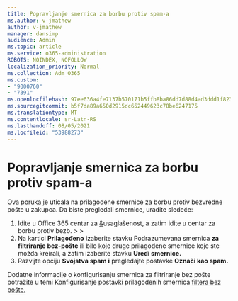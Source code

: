 ```yaml
---
title: Popravljanje smernica za borbu protiv spam-a
ms.author: v-jmathew
author: v-jmathew
manager: dansimp
audience: Admin
ms.topic: article
ms.service: o365-administration
ROBOTS: NOINDEX, NOFOLLOW
localization_priority: Normal
ms.collection: Adm_O365
ms.custom:
- "9000760"
- "7391"
ms.openlocfilehash: 97ee636a4fe7137b570171b5ffb8ba86dd7d88d4ad3ddd1f823cfb3937c61c5b
ms.sourcegitcommit: b5f7da89a650d2915dc652449623c78be6247175
ms.translationtype: MT
ms.contentlocale: sr-Latn-RS
ms.lasthandoff: 08/05/2021
ms.locfileid: "53988273"
---
```

# <a name="fix-anti-spam-policy"></a>Popravljanje smernica za borbu protiv spam-a

Ova poruka je uticala na prilagođene smernice za borbu protiv bezvredne pošte u zakupca. Da biste pregledali smernice, uradite sledeće:

1. Idite u Office 365 centar za [&](https://go.microsoft.com/fwlink/p/?linkid=2077143)usaglašenost, a zatim idite u centar za borbu protiv bezb.  >    >  [](https://go.microsoft.com/fwlink/?linkid=2101518)
2. Na kartici **Prilagođeno** izaberite stavku Podrazumevana smernica **za filtriranje bez-pošte** ili bilo koje druge prilagođene smernice koje ste možda kreirali, a zatim izaberite stavku **Uredi smernice.**
3. Razvijte opciju **Svojstva spam i** pregledajte postavke **Označi kao spam.**

Dodatne informacije o konfigurisanju smernica za filtriranje bez pošte potražite u temi Konfigurisanje postavki prilagođenih smernica [filtera bez pošte.](https://go.microsoft.com/fwlink/?linkid=2101054)
